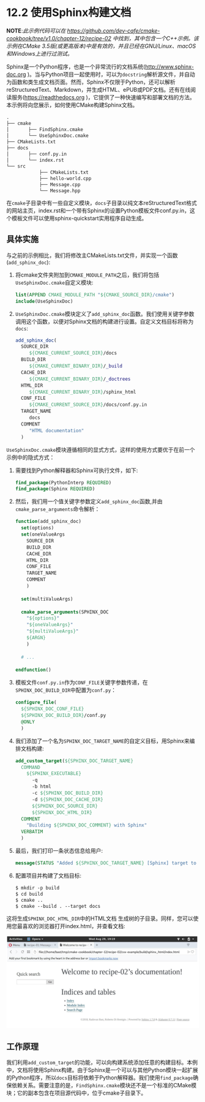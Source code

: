 # 12.2 使用Sphinx构建文档

**NOTE**:*此示例代码可以在 https://github.com/dev-cafe/cmake-cookbook/tree/v1.0/chapter-12/recipe-02 中找到，其中包含一个C++示例。该示例在CMake 3.5版(或更高版本)中是有效的，并且已经在GNU/Linux、macOS和Windows上进行过测试。*

Sphinx是一个Python程序，也是一个非常流行的文档系统(http://www.sphinx-doc.org )。当与Python项目一起使用时，可以为`docstring`解析源文件，并自动为函数和类生成文档页面。然而，Sphinx不仅限于Python，还可以解析reStructuredText、Markdown，并生成HTML、ePUB或PDF文档。还有在线阅读服务(https://readthedocs.org )，它提供了一种快速编写和部署文档的方法。本示例将向您展示，如何使用CMake构建Sphinx文档。

```shell
.
├── cmake
│ 		├── FindSphinx.cmake
│ 		└── UseSphinxDoc.cmake
├── CMakeLists.txt
├── docs
│ 		├── conf.py.in
│ 		└── index.rst
└── src
			├── CMakeLists.txt
			├── hello-world.cpp
			├── Message.cpp
			└── Message.hpp
```

在`cmake`子目录中有一些自定义模块，`docs`子目录以纯文本reStructuredText格式的网站主页，index.rst和一个带有Sphinx的设置Python模板文件conf.py.in，这个模板文件可以使用sphinx-quickstart实用程序自动生成。

## 具体实施

与之前的示例相比，我们将修改主CMakeLists.txt文件，并实现一个函数(`add_sphinx_doc`):

1. 将cmake文件夹附加到`CMAKE_MODULE_PATH`之后，我们将包括`UseSphinxDoc.cmake`自定义模块:

   ```cmake
   list(APPEND CMAKE_MODULE_PATH "${CMAKE_SOURCE_DIR}/cmake")
   include(UseSphinxDoc)
   ```

2. `UseSphinxDoc.cmake`模块定义了`add_sphinx_doc`函数。我们使用关键字参数调用这个函数，以便对Sphinx文档的构建进行设置。自定义文档目标将称为`docs`:

   ```cmake
   add_sphinx_doc(
     SOURCE_DIR
     	${CMAKE_CURRENT_SOURCE_DIR}/docs
     BUILD_DIR
     	${CMAKE_CURRENT_BINARY_DIR}/_build
     CACHE_DIR
     	${CMAKE_CURRENT_BINARY_DIR}/_doctrees
     HTML_DIR
     	${CMAKE_CURRENT_BINARY_DIR}/sphinx_html
     CONF_FILE
     	${CMAKE_CURRENT_SOURCE_DIR}/docs/conf.py.in
     TARGET_NAME
     	docs
     COMMENT
     	"HTML documentation"
     )
   ```

`UseSphinxDoc.cmake`模块遵循相同的显式方式，这样的使用方式要优于在前一个示例中的隐式方式：

1. 需要找到Python解释器和Sphinx可执行文件，如下:

   ```cmake
   find_package(PythonInterp REQUIRED)
   find_package(Sphinx REQUIRED)
   ```

2. 然后，我们用一个值关键字参数定义`add_sphinx_doc`函数,并由`cmake_parse_arguments`命令解析：

   ```cmake
   function(add_sphinx_doc)
     set(options)
     set(oneValueArgs
       SOURCE_DIR
       BUILD_DIR
       CACHE_DIR
       HTML_DIR
       CONF_FILE
       TARGET_NAME
       COMMENT
       )
   
     set(multiValueArgs)
   
     cmake_parse_arguments(SPHINX_DOC
       "${options}"
       "${oneValueArgs}"
       "${multiValueArgs}"
       ${ARGN}
       )
   
     # ...
     
   endfunction()
   ```

3. 模板文件`conf.py.in`作为`CONF_FILE`关键字参数传递，在`SPHINX_DOC_BUILD_DIR`中配置为`conf.py`：

   ```cmake
   configure_file(
     ${SPHINX_DOC_CONF_FILE}
     ${SPHINX_DOC_BUILD_DIR}/conf.py
     @ONLY
     )
   ```

4. 我们添加了一个名为`SPHINX_DOC_TARGET_NAME`的自定义目标，用Sphinx来编排文档构建:

   ```cmake
   add_custom_target(${SPHINX_DOC_TARGET_NAME}
     COMMAND
       ${SPHINX_EXECUTABLE}
         -q
         -b html
         -c ${SPHINX_DOC_BUILD_DIR}
         -d ${SPHINX_DOC_CACHE_DIR}
         ${SPHINX_DOC_SOURCE_DIR}
         ${SPHINX_DOC_HTML_DIR}
     COMMENT
       "Building ${SPHINX_DOC_COMMENT} with Sphinx"
     VERBATIM
     )
   ```

5. 最后，我们打印一条状态信息给用户:

   ```cmake
   message(STATUS "Added ${SPHINX_DOC_TARGET_NAME} [Sphinx] target to build documentation")
   ```

6. 配置项目并构建了文档目标:

   ```shell
   $ mkdir -p build
   $ cd build
   $ cmake ..
   $ cmake --build . --target docs
   ```

这将生成`SPHINX_DOC_HTML_DIR`中的HTML文档
生成树的子目录。同样，您可以使用您最喜欢的浏览器打开index.html，并查看文档:

![](../../images/chapter12/12-2.png)

## 工作原理

我们利用`add_custom_target`的功能，可以向构建系统添加任意的构建目标。本例中，文档将使用Sphinx构建。由于Sphinx是一个可以与其他Python模块一起扩展的Python程序，所以`docs`目标将依赖于Python解释器。我们使用`find_package`确保依赖关系。需要注意的是，`FindSphinx.cmake`模块还不是一个标准的CMake模块；它的副本包含在项目源代码中，位于cmake子目录下。